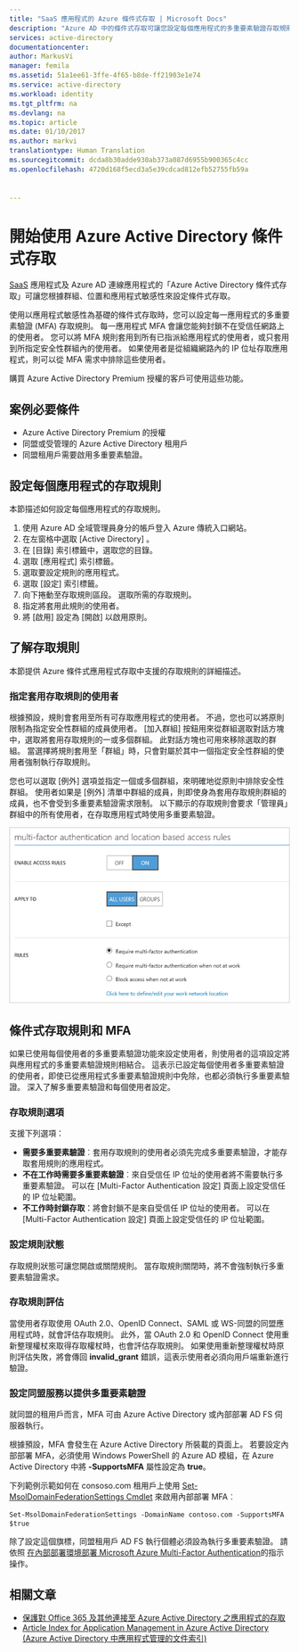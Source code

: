 ```yaml
---
title: "SaaS 應用程式的 Azure 條件式存取 | Microsoft Docs"
description: "Azure AD 中的條件式存取可讓您設定每個應用程式的多重要素驗證存取規則，且能夠封鎖不在受信任網路上的使用者存取。 "
services: active-directory
documentationcenter: 
author: MarkusVi
manager: femila
ms.assetid: 51a1ee61-3ffe-4f65-b8de-ff21903e1e74
ms.service: active-directory
ms.workload: identity
ms.tgt_pltfrm: na
ms.devlang: na
ms.topic: article
ms.date: 01/10/2017
ms.author: markvi
translationtype: Human Translation
ms.sourcegitcommit: dcda8b30adde930ab373a087d6955b900365c4cc
ms.openlocfilehash: 4720d168f5ecd3a5e39cdcad812efb52755fb59a


---
```

# <a name="getting-started-with-azure-active-directory-conditional-access"></a>開始使用 Azure Active Directory 條件式存取
[SaaS](https://azure.microsoft.com/overview/what-is-saas/) 應用程式及 Azure AD 連線應用程式的「Azure Active Directory 條件式存取」可讓您根據群組、位置和應用程式敏感性來設定條件式存取。 

使用以應用程式敏感性為基礎的條件式存取時，您可以設定每一應用程式的多重要素驗證 (MFA) 存取規則。 每一應用程式 MFA 會讓您能夠封鎖不在受信任網路上的使用者。 您可以將 MFA 規則套用到所有已指派給應用程式的使用者，或只套用到所指定安全性群組內的使用者。  如果使用者是從組織網路內的 IP 位址存取應用程式，則可以從 MFA 需求中排除這些使用者。

購買 Azure Active Directory Premium 授權的客戶可使用這些功能。

## <a name="scenario-prerequisites"></a>案例必要條件
* Azure Active Directory Premium 的授權
* 同盟或受管理的 Azure Active Directory 租用戶
* 同盟租用戶需要啟用多重要素驗證。

## <a name="configure-per-application-access-rules"></a>設定每個應用程式的存取規則
本節描述如何設定每個應用程式的存取規則。

1. 使用 Azure AD 全域管理員身分的帳戶登入 Azure 傳統入口網站。
2. 在左窗格中選取 [Active Directory] 。
3. 在 [目錄] 索引標籤中，選取您的目錄。
4. 選取 [應用程式]  索引標籤。
5. 選取要設定規則的應用程式。
6. 選取 [設定]  索引標籤。
7. 向下捲動至存取規則區段。 選取所需的存取規則。
8. 指定將套用此規則的使用者。
9. 將 [啟用] 設定為 [開啟] 以啟用原則。

## <a name="understanding-access-rules"></a>了解存取規則
本節提供 Azure 條件式應用程式存取中支援的存取規則的詳細描述。

### <a name="specifying-the-users-the-access-rules-apply-to"></a>指定套用存取規則的使用者
根據預設，規則會套用至所有可存取應用程式的使用者。 不過，您也可以將原則限制為指定安全性群組的成員使用者。 [加入群組]  按鈕用來從群組選取對話方塊中，選取將套用存取規則的一或多個群組。 此對話方塊也可用來移除選取的群組。 當選擇將規則套用至「群組」時，只會對屬於其中一個指定安全性群組的使用者強制執行存取規則。

您也可以選取 [例外]  選項並指定一個或多個群組，來明確地從原則中排除安全性群組。 使用者如果是 [例外]  清單中群組的成員，則即使身為套用存取規則群組的成員，也不會受到多重要素驗證需求限制。
以下顯示的存取規則會要求「管理員」群組中的所有使用者，在存取應用程式時使用多重要素驗證。

![使用 MFA 設定條件式存取規則](./media/active-directory-conditional-access-azuread-connected-apps/conditionalaccess-saas-apps.png)

## <a name="conditional-access-rules-with-mfa"></a>條件式存取規則和 MFA
如果已使用每個使用者的多重要素驗證功能來設定使用者，則使用者的這項設定將與應用程式的多重要素驗證規則相結合。 這表示已設定每個使用者多重要素驗證的使用者，即使已從應用程式多重要素驗證規則中免除，也都必須執行多重要素驗證。 深入了解多重要素驗證和每個使用者設定。

### <a name="access-rule-options"></a>存取規則選項
支援下列選項：

* **需要多重要素驗證**︰套用存取規則的使用者必須先完成多重要素驗證，才能存取套用規則的應用程式。
* **不在工作時需要多重要素驗證**︰來自受信任 IP 位址的使用者將不需要執行多重要素驗證。 可以在 [Multi-Factor Authentication 設定] 頁面上設定受信任的 IP 位址範圍。
* **不工作時封鎖存取**：將會封鎖不是來自受信任 IP 位址的使用者。 可以在 [Multi-Factor Authentication 設定] 頁面上設定受信任的 IP 位址範圍。

### <a name="setting-rule-status"></a>設定規則狀態
存取規則狀態可讓您開啟或關閉規則。 當存取規則關閉時，將不會強制執行多重要素驗證需求。

### <a name="access-rule-evaluation"></a>存取規則評估
當使用者存取使用 OAuth 2.0、OpenID Connect、SAML 或 WS-同盟的同盟應用程式時，就會評估存取規則。 此外，當 OAuth 2.0 和 OpenID Connect 使用重新整理權杖來取得存取權杖時，也會評估存取規則。 如果使用重新整理權杖時原則評估失敗，將會傳回 **invalid_grant** 錯誤，這表示使用者必須向用戶端重新進行驗證。

### <a name="configure-federation-services-to-provide-multi-factor-authentication"></a>設定同盟服務以提供多重要素驗證
就同盟的租用戶而言，MFA 可由 Azure Active Directory 或內部部署 AD FS 伺服器執行。

根據預設，MFA 會發生在 Azure Active Directory 所裝載的頁面上。 若要設定內部部署 MFA，必須使用 Windows PowerShell 的 Azure AD 模組，在 Azure Active Directory 中將 **-SupportsMFA** 屬性設定為 **true**。

下列範例示範如何在 consoso.com 租用戶上使用 [Set-MsolDomainFederationSettings Cmdlet](https://msdn.microsoft.com/library/azure/dn194088.aspx) 來啟用內部部署 MFA︰

    Set-MsolDomainFederationSettings -DomainName contoso.com -SupportsMFA $true

除了設定這個旗標，同盟租用戶 AD FS 執行個體必須設為執行多重要素驗證。 請依照 [在內部部署環境部署 Microsoft Azure Multi-Factor Authentication](../multi-factor-authentication/multi-factor-authentication-get-started-server.md)的指示操作。

## <a name="related-articles"></a>相關文章
* [保護對 Office 365 及其他連接至 Azure Active Directory 之應用程式的存取](active-directory-conditional-access.md)
* [Article Index for Application Management in Azure Active Directory (Azure Active Directory 中應用程式管理的文件索引)](active-directory-apps-index.md)




<!--HONumber=Dec16_HO5-->


